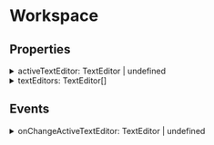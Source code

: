 # Workspace

## Properties

<details>

<summary>activeTextEditor: TextEditor | undefined</summary>



</details>

<details>

<summary>textEditors: TextEditor[]</summary>



</details>

## Events

<details>

<summary>onChangeActiveTextEditor: TextEditor | undefined</summary>



</details>
